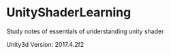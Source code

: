 # UnityShaderLearning
Study notes of essentials of understanding unity shader

Unity3d Version: 2017.4.2f2
